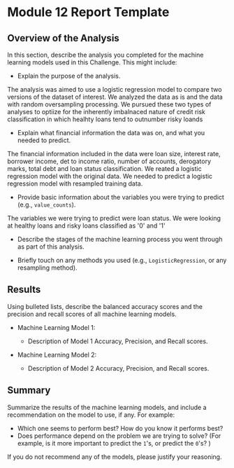 # Module 12 Report Template

## Overview of the Analysis

In this section, describe the analysis you completed for the machine learning models used in this Challenge. This might include:

* Explain the purpose of the analysis.

The analysis was aimed to use a logistic regression model to compare two versions of the dataset of interest. We analyzed the data as is and the data with random oversampling processing. We pursued these two types of analyses to optiize for the inherently imbalnaced nature of credit risk classification in which healhty loans tend to outnumber risky loands

* Explain what financial information the data was on, and what you needed to predict.

The financial information included in the data were loan size, interest rate, borrower income, det to income ratio, number of accounts, derogatory marks, total debt and loan status classification. We reated a logistic regression model with the original data. We needed to predict a logistic regression model with resampled training data.

* Provide basic information about the variables you were trying to predict (e.g., `value_counts`).

The variables we were trying to predict were loan status. We were looking at healthy loans and risky loans classified as '0' and '1'

* Describe the stages of the machine learning process you went through as part of this analysis.


* Briefly touch on any methods you used (e.g., `LogisticRegression`, or any resampling method).

## Results

Using bulleted lists, describe the balanced accuracy scores and the precision and recall scores of all machine learning models.

* Machine Learning Model 1:
  * Description of Model 1 Accuracy, Precision, and Recall scores.



* Machine Learning Model 2:
  * Description of Model 2 Accuracy, Precision, and Recall scores.

## Summary

Summarize the results of the machine learning models, and include a recommendation on the model to use, if any. For example:
* Which one seems to perform best? How do you know it performs best?
* Does performance depend on the problem we are trying to solve? (For example, is it more important to predict the `1`'s, or predict the `0`'s? )

If you do not recommend any of the models, please justify your reasoning.
